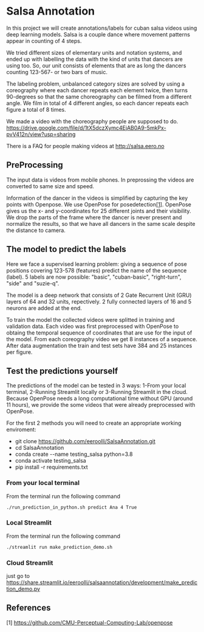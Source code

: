 # Salsa Annotation

In this project we will create annotations/labels for cuban salsa videos using deep learning models. Salsa is a couple dance where movement patterns appear in counting of 4 steps.

We tried different sizes of elementary units and notation systems, and ended up with labelling the data with the kind of units that dancers are using too. So, our unit consists of elements that are as long the dancers counting 123-567- or two bars of music.  

The labeling problem, unbalanced category sizes are solved by
using a coreography where each dancer repeats each element twice, 
then turns 90-degrees so that the same choreography can be filmed from a
different angle. We film in total of 4 different angles, so
each dancer repeats each figure a total of 8 times. 

We made a video with the choreography people are supposed to do.
https://drive.google.com/file/d/1tX5dczXymc4EjAB0A9-5mkPx-pvV412n/view?usp=sharing 

There is a FAQ for people making videos at http://salsa.eero.no 

## PreProcessing

The input data is videos from mobile phones.  In preprossing the videos are converted to same size and speed.  

Information of the dancer in the videos is simplified by capturing the key points with Openpose. 
We use OpenPose for posedetection[[1]](#1). OpenPose gives us the x- and y-coordinates for 25 different 
joints and their visibility. We drop the parts of the frame where the dancer is never present and normalize the results, so that we have all dancers in the same scale despite the distance to camera. 

## The model to predict the labels

Here we face a supervised learning problem: giving a sequence of pose positions
covering 123-578 (features) predict the name of the sequence (label). 5 labels are now possible:
"basic", "cuban-basic", "right-turn", "side" and "suzie-q".

The model is a deep network that consists of 2 Gate Recurrent Unit (GRU) layers of 64 and 32 units, repectively. 2 fully connected layers of 16 and 5 neurons are added at the end. 

To train the model the collected videos were splitted in 
training and validation data. Each video was first preprocessed with OpenPose to 
obtaing the temporal sequence of coordinates that are use for the input of the model.
From each coreography video we get 8 instances of a sequence.
After data augmentation the train and test sets have 384 and 25 instances per figure.

## Test the predictions yourself

The predictions of the model can be tested in 3 ways: 
1-From your local terminal, 2-Running Streamlit locally or 
3-Running Streamlit in the cloud. Because OpenPose needs a long computational time
without GPU (around 11 hours), we provide the some videos that were already preprocessed
with OpenPose.

For the first 2 methods you will need to create an appropriate working enviroment:
* git clone https://github.com/eeroolli/SalsaAnnotation.git
* cd SalsaAnnotation
* conda create --name testing_salsa python=3.8
* conda activate testing_salsa
* pip install -r requirements.txt

### From your local terminal
From the terminal run the following command

```bat
./run_prediction_in_python.sh predict Ana 4 True
```

### Local Streamlit
From the terminal run the following command

```bat
./streamlit run make_prediction_demo.sh 
```


### Cloud Streamlit
just go to https://share.streamlit.io/eeroolli/salsaannotation/development/make_prediction_demo.py 

## References
<a id="1">[1]</a> 
https://github.com/CMU-Perceptual-Computing-Lab/openpose